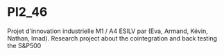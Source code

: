 # PI2_46
Projet d'innovation industrielle M1 / A4 ESILV par (Eva, Armand, Kévin, Nathan, Imad).
Research project about the cointegration and back testing the S&P500
